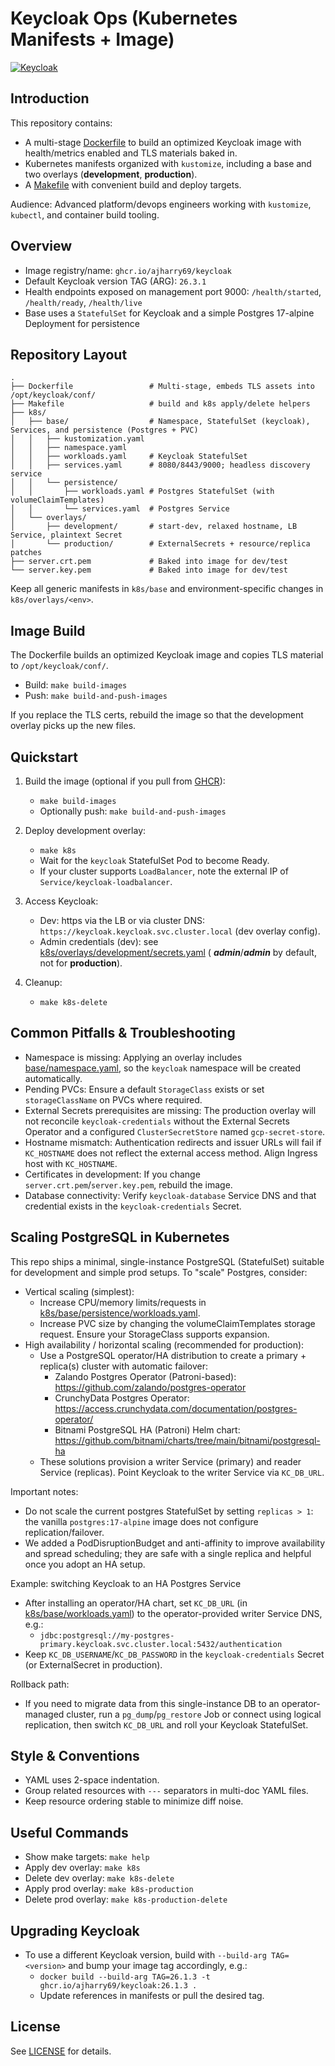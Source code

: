 # Keycloak Ops (Kubernetes Manifests + Image)

[![Keycloak](https://github.com/ajharry69/keycloak/actions/workflows/keycloak.yml/badge.svg?branch=main)](https://github.com/ajharry69/keycloak/actions/workflows/keycloak.yml)

## Introduction

This repository contains:

- A multi-stage [Dockerfile](Dockerfile) to build an optimized Keycloak image with health/metrics enabled and TLS
  materials baked in.
- Kubernetes manifests organized with `kustomize`, including a base and two overlays (**development**, **production**).
- A [Makefile](Makefile) with convenient build and deploy targets.

Audience: Advanced platform/devops engineers working with `kustomize`, `kubectl`, and container build tooling.

## Overview

- Image registry/name: `ghcr.io/ajharry69/keycloak`
- Default Keycloak version TAG (ARG): `26.3.1`
- Health endpoints exposed on management port 9000: `/health/started`, `/health/ready`, `/health/live`
- Base uses a `StatefulSet` for Keycloak and a simple Postgres 17-alpine Deployment for persistence

## Repository Layout

```
.
├── Dockerfile                 # Multi-stage, embeds TLS assets into /opt/keycloak/conf/
├── Makefile                   # build and k8s apply/delete helpers
├── k8s/
│   ├── base/                  # Namespace, StatefulSet (keycloak), Services, and persistence (Postgres + PVC)
│   │   ├── kustomization.yaml
│   │   ├── namespace.yaml
│   │   ├── workloads.yaml     # Keycloak StatefulSet
│   │   ├── services.yaml      # 8080/8443/9000; headless discovery service
│   │   └── persistence/
│   │       ├── workloads.yaml # Postgres StatefulSet (with volumeClaimTemplates)
│   │       └── services.yaml  # Postgres Service
│   └── overlays/
│       ├── development/       # start-dev, relaxed hostname, LB Service, plaintext Secret
│       └── production/        # ExternalSecrets + resource/replica patches
├── server.crt.pem             # Baked into image for dev/test
└── server.key.pem             # Baked into image for dev/test
```

Keep all generic manifests in `k8s/base` and environment-specific changes in `k8s/overlays/<env>`.

## Image Build

The Dockerfile builds an optimized Keycloak image and copies TLS material to `/opt/keycloak/conf/`.

- Build: `make build-images`
- Push: `make build-and-push-images`

If you replace the TLS certs, rebuild the image so that the development overlay picks up the new files.

## Quickstart

1) Build the image (optional if you pull from [GHCR](https://github.com/ajharry69/keycloak/pkgs/container/keycloak)):
    - `make build-images`
    - Optionally push: `make build-and-push-images`

2) Deploy development overlay:
    - `make k8s`
    - Wait for the `keycloak` StatefulSet Pod to become Ready.
    - If your cluster supports `LoadBalancer`, note the external IP of `Service/keycloak-loadbalancer`.

3) Access Keycloak:
    - Dev: https via the LB or via cluster DNS: `https://keycloak.keycloak.svc.cluster.local` (dev overlay config).
    - Admin credentials (dev): see [k8s/overlays/development/secrets.yaml](k8s/overlays/development/secrets.yaml) (
      **_admin_**/**_admin_** by default, not for **production**).

4) Cleanup:
    - `make k8s-delete`

## Common Pitfalls & Troubleshooting

- Namespace is missing: Applying an overlay includes [base/namespace.yaml](k8s/base/namespace.yaml), so the `keycloak`
  namespace will be created automatically.
- Pending PVCs: Ensure a default `StorageClass` exists or set `storageClassName` on PVCs where required.
- External Secrets prerequisites are missing: The production overlay will not reconcile `keycloak-credentials` without
  the External Secrets Operator and a configured `ClusterSecretStore` named `gcp-secret-store`.
- Hostname mismatch: Authentication redirects and issuer URLs will fail if `KC_HOSTNAME` does not reflect the external
  access method. Align Ingress host with `KC_HOSTNAME`.
- Certificates in development: If you change `server.crt.pem`/`server.key.pem`, rebuild the image.
- Database connectivity: Verify `keycloak-database` Service DNS and that credential exists in the `keycloak-credentials`
  Secret.

## Scaling PostgreSQL in Kubernetes

This repo ships a minimal, single-instance PostgreSQL (StatefulSet) suitable for development and simple prod setups. To "scale" Postgres, consider:

- Vertical scaling (simplest):
  - Increase CPU/memory limits/requests in [k8s/base/persistence/workloads.yaml](k8s/base/persistence/workloads.yaml).
  - Increase PVC size by changing the volumeClaimTemplates storage request. Ensure your StorageClass supports expansion.
- High availability / horizontal scaling (recommended for production):
  - Use a PostgreSQL operator/HA distribution to create a primary + replica(s) cluster with automatic failover:
    - Zalando Postgres Operator (Patroni-based): https://github.com/zalando/postgres-operator
    - CrunchyData Postgres Operator: https://access.crunchydata.com/documentation/postgres-operator/
    - Bitnami PostgreSQL HA (Patroni) Helm chart: https://github.com/bitnami/charts/tree/main/bitnami/postgresql-ha
  - These solutions provision a writer Service (primary) and reader Service (replicas). Point Keycloak to the writer Service via `KC_DB_URL`.

Important notes:
- Do not scale the current postgres StatefulSet by setting `replicas > 1`: the vanilla `postgres:17-alpine` image does not configure replication/failover.
- We added a PodDisruptionBudget and anti-affinity to improve availability and spread scheduling; they are safe with a single replica and helpful once you adopt an HA setup.

Example: switching Keycloak to an HA Postgres Service
- After installing an operator/HA chart, set `KC_DB_URL` (in [k8s/base/workloads.yaml](k8s/base/workloads.yaml)) to the operator-provided writer Service DNS, e.g.:
  - `jdbc:postgresql://my-postgres-primary.keycloak.svc.cluster.local:5432/authentication`
- Keep `KC_DB_USERNAME`/`KC_DB_PASSWORD` in the `keycloak-credentials` Secret (or ExternalSecret in production).

Rollback path:
- If you need to migrate data from this single-instance DB to an operator-managed cluster, run a `pg_dump`/`pg_restore` Job or connect using logical replication, then switch `KC_DB_URL` and roll your Keycloak StatefulSet.

## Style & Conventions

- YAML uses 2-space indentation.
- Group related resources with `---` separators in multi-doc YAML files.
- Keep resource ordering stable to minimize diff noise.

## Useful Commands

- Show make targets: `make help`
- Apply dev overlay: `make k8s`
- Delete dev overlay: `make k8s-delete`
- Apply prod overlay: `make k8s-production`
- Delete prod overlay: `make k8s-production-delete`

## Upgrading Keycloak

- To use a different Keycloak version, build with `--build-arg TAG=<version>` and bump your image tag accordingly, e.g.:
    - `docker build --build-arg TAG=26.1.3 -t ghcr.io/ajharry69/keycloak:26.1.3 .`
    - Update references in manifests or pull the desired tag.

## License

See [LICENSE](LICENSE) for details.